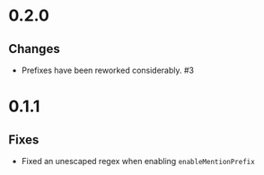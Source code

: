 # 0.2.0

## Changes

* Prefixes have been reworked considerably. #3

# 0.1.1

## Fixes

* Fixed an unescaped regex when enabling `enableMentionPrefix`
